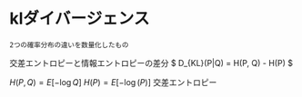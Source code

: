 <!--
 FileName:      kl_divergence
 Author:        8ucchiman
 CreatedDate:   2023-05-08 17:30:18
 LastModified:  2023-01-25 10:56:12 +0900
 Reference:     https://www.momoyama-usagi.com/entry/info-entropy
 Description:   ---
-->


# klダイバージェンス
`2つの確率分布の違いを数量化したもの`

交差エントロピーと情報エントロピーの差分
$
    D_{KL}(P|Q) = H(P, Q) - H(P)
$

$H(P, Q)=E[-\log{Q}]$
$H(P)=E[-\log(P)]$
交差エントロピー
